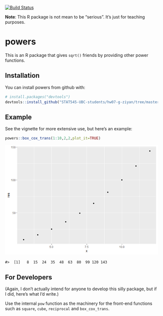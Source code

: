 
<!-- README.md is generated from README.Rmd. Please edit that file -->

[![Build
Status](https://travis-ci.org/vincenzocoia/powers.svg?branch=master)](https://travis-ci.org/vincenzocoia/powers)

**Note**: This R package is not mean to be “serious”. It’s just for
teaching purposes.

# powers

This is an R package that gives `sqrt()` friends by providing other
power functions.

## Installation

You can install powers from github with:

``` r
# install.packages("devtools")
devtools::install_github("STAT545-UBC-students/hw07-g-ziyan/tree/master/powers-master")
```

## Example

See the vignette for more extensive use, but here’s an example:

``` r
powers::box_cox_trans(1:10,2,2,plot_it=TRUE)
```

![](README-example-1.png)<!-- -->

    #>  [1]   8  15  24  35  48  63  80  99 120 143

## For Developers

(Again, I don’t actually intend for anyone to develop this silly
package, but if I did, here’s what I’d write.)

Use the internal `pow` function as the machinery for the front-end
functions such as `square`, `cube`, `reciprocal` and `box_cox_trans`.
